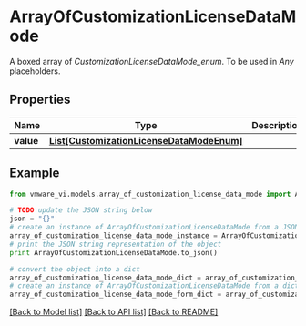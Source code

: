 # ArrayOfCustomizationLicenseDataMode

A boxed array of *CustomizationLicenseDataMode_enum*. To be used in *Any* placeholders. 

## Properties
Name | Type | Description | Notes
------------ | ------------- | ------------- | -------------
**value** | [**List[CustomizationLicenseDataModeEnum]**](CustomizationLicenseDataModeEnum.md) |  | 

## Example

```python
from vmware_vi.models.array_of_customization_license_data_mode import ArrayOfCustomizationLicenseDataMode

# TODO update the JSON string below
json = "{}"
# create an instance of ArrayOfCustomizationLicenseDataMode from a JSON string
array_of_customization_license_data_mode_instance = ArrayOfCustomizationLicenseDataMode.from_json(json)
# print the JSON string representation of the object
print ArrayOfCustomizationLicenseDataMode.to_json()

# convert the object into a dict
array_of_customization_license_data_mode_dict = array_of_customization_license_data_mode_instance.to_dict()
# create an instance of ArrayOfCustomizationLicenseDataMode from a dict
array_of_customization_license_data_mode_form_dict = array_of_customization_license_data_mode.from_dict(array_of_customization_license_data_mode_dict)
```
[[Back to Model list]](../README.md#documentation-for-models) [[Back to API list]](../README.md#documentation-for-api-endpoints) [[Back to README]](../README.md)


